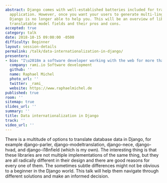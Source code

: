```yaml
---
abstract: Django comes with well-established batteries included for translating an
  application. However, once you want your users to generate multi-lingual site contents
  Django is no longer able to help you. This will be an overview of libraries implementing
  translatable model fields and their pros and cons.
accepted: true
category: talk
date: 2018-10-15 09:00:00 -0500
difficulty: Beginner
layout: session-details
permalink: /talk/data-internationalization-in-django/
presenters:
- bio: "I\u2018m a software developer working with the web for more than ten years and with Python and Django for over four years. I work as a freelancer and maintain multiple open source projects. The most notable Django-based one is pretix, a full-featured and free conference ticketing software."
  company: rami.io Software development
  github: ''
  name: Raphael Michel
  photo_url: ''
  twitter: _rami_
  website: https://www.raphaelmichel.de
published: true
room: ''
sitemap: true
slides_url: ''
summary: ''
title: Data internationalization in Django
track: ''
video_url: ''
---
```


There is a multitude of options to translate database data in Django, for example django-parler, django-modeltranslation, django-nece, django-hvad, and django-i18nfield (which is my own). The interesting thing is that these libraries are not multiple implementations of the same thing, but they are all radically different in their design and there are good reasons for every one of them. The sometimes subtle differences might not be obvious to a beginner in the Django world. This talk will help them navigate through different solutions and make an informed decision.
